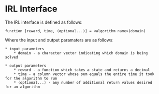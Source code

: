 # IRL Interface

The IRL interface is defined as follows:

	function [reward, time, (optional...)] = <algorithm name>(domain)
	
Where the input and output paramaters are as follows:

	* input parameters
		* domain - a character vector indicating which domain is being solved

	* output parameters
		* reward - a function which takes a state and returns a decimal
		* time - a column vector whose sum equals the entire time it took for the algorithm to run
		* (optional...) - any number of additional return values desired for an algorithm